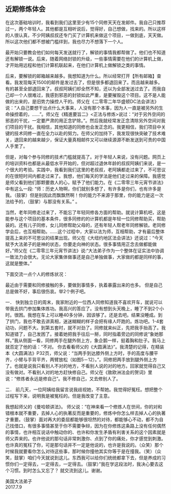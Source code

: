 ## 近期修炼体会
在这次基础培训时，我看到我们这里至少有15个同修天天在发邮件。我自己只推荐过一，两个年轻人。其他都是互相听说后，觉得好，自己想做，找来的。所以这样的人很认真，不少阿姨叔叔还专门买了计算机来做这个项目，一做到底，天天做。所以这次他们都不想被门槛绊到，我也尽力不想落下一个人。

最开始只要教会他们如何每天发送就行了，解锁的事情我都帮做了。他们也不知道还有解锁一说。后来，随着网络封锁的升级，一些事情需要在他们的计算机上做，才开始用远程和他们计算机联起来，在他们计算机上做解锁之类的事情。

后来，要解锁的邮箱越来越多。我想知道为什么。所以经常打开【所有邮箱】查看。我发现每天1500的邮件是发过去了，但是很多都退回来了。而且越来越多。有的甚至全部退回来了。叔叔阿姨们却全然不知，还以为全部发送过去了。而我自己却一个人很难过，我感到邪恶的封锁如此严重，是要摧毁这个项目。这不是人能做的出来的，是旧势力操控人干的。师父在《二零零二年华盛顿DC法会讲法》说：“人自己要想干出点什么大事来，人没有那个本事，因为人一直是被另外的生命操控着的，……”。师父在《精進要旨二》<正法与修炼>说过：“对于另外空间的邪恶的干扰，一定要严肃的用正念铲除。”。然后我就经常发正念清除另外空间对我们项目的干扰。我相信，其他知道的同修也会发正念的。我更相信，我们项目中关键的技术同修一直在全力以赴的努力。在师父的加持下，我发现很快突破了技术难关，退回来的越来越少，保证大量真相邮件又可以继续源源不断发送到可贵的中国人手里了。

但是，对每个参与同修的技术门槛就提高了。对于年轻人来说，没有问题。网页上的培训资料也都是从最低水平开始的，但对超过退休年龄的叔叔阿姨们来说，是一个很大的考验。实践中，我看到我们这里的老叔叔，老阿姨都走过来了，不可思议的在很短时间内都走过来了。我想，他们每天的学法是他们走过来的保障。我感觉是师父看到他们那颗要救人的心，赋予了他们能力。在《二零零三年元宵节讲法》中有这么一段: “师：历史人物啊，你们就别多想了，有许多是你们，也有许多是我。（鼓掌）但是别因此而飘飘然啊！你的能力不来源于那里，你的能力是这一次法给予的，（鼓掌）与那没有关系。” 。

当然，老年同修走过来了，不能忘了年轻同修各方面的帮助。就说计算机吧，这是能参与这个项目的基本条件，很多同修的的计算机都是年轻一位同修帮助买，帮助装的。还有儿子同修，女儿同修帮助父母的，还有年轻人帮老年同修解锁。老同修学会后，也互相帮助。……这个过程中，大家以法为师，互相帮助，才有最后整体提高上来的不可思议的结果出现。师父在《大纽约地区法会讲法》还说过：“今天赋予大法弟子的是神的状态，你要走向神的状态。很多事情用正念去做都能做好。”师父在《二零零三年元宵节讲法》说:“大法弟子作为一个整体在证实法中协调一致法力会很大。无论大家集体做事还是自己单独做事，大家做的都是同样的事，这就是整体。”

下面交流一点个人的修炼状况：

最近由于需要和同修接触的多，要做到事情多，执着暴露出来的也多。 但是自己总是做不好，事后很伤哀。举2个例子吧。

一． 快到独立日的周末，我家附近的一位西人同修知道我不喜欢开车，就说可以带我去拱门参加集体炼功。我高兴的答应了。没有想到头天晚上，睡了不到2个小时。很困。我想在车上可以睡40多分钟，因该够了。还是去吧。结果没睡成。到了拱门，我也不敢去讲真相，迷迷糊糊的样子会把有缘人吓跑的。炼功吧。1-4套动功，问题不大。到第五套时，就不对劲了。同修就来纠正，先把我手抬高了。我知道错了，自己发困了。接着她把我手往后一掰，同时指着旁边的同修说“象她那样。”我从侧面一看，同修两手在腿外侧上方，象企鹅一样，挺着胸和肚子。我马上就否定了他的话：“不对。 你去看看师父的《大圆满法》”。我清楚的记得，在精装本《大圆满法》P32页，师父说：“当两手到达膝外侧上方时，手的高度与腰平齐，小臂与手背平齐，两臂放松（如图5－12）。”。同修把两手放到腿外侧上方了。也就是说我只看别人不对的地方，不看别人说的对的地方。回家就觉得自己又没有做对。不看别人对的地方赶快修自己。师父在《致欧洲法会的贺词》里说：“修炼者永远是修自己”。我不修自己，又去修别人了。

二． 前几天，一位阿姨给我留言说我歧视她，不帮她。我觉得好冤枉。想把整个过程写下来，说明我是被冤枉的。但是我改变了主意。

我想起师父的《曼哈顿讲法》。 师父说：“在神来看一个修炼人在世间，你的对和错根本就不重要，去掉人心的执著反而是重要的，修炼中你怎么样去掉人心的执著才重要。（鼓掌）面对再大的委屈都能够很坦然的对待，都能够心不动，都不为自己找借口，有很多事情甚至于你不需要争辩，因为在你修炼这条路上没有任何偶然的事情，也许相互说话中触动你的、也许和你发生矛盾有利害关系的这个因素就是师父弄来的。也许他说的那句话非常刺激你、点到了你的痛处，你才感觉到刺激。也许真的冤枉了你，可是那句话并不一定是他说的，也许是我说的。（众笑）那个时候我就要看你怎么对待这些事，那时候你撞他其实你等于是在撞我。（笑）（众笑，鼓掌）咱们今天就说到这儿。东西我可以给你们统统都拿下去，但是养成的习惯你们一定得去，一定得去，一定得去。（鼓掌）”我在学这段法时，我决心要去这个习惯。到时怎么又忘了？
就交流到这儿。谢谢。

美国大法弟子  
2017.7.9
